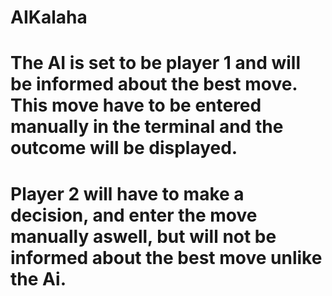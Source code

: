 # AIKalaha
# The AI is set to be player 1 and will be informed about the best move. This move have to be entered manually in the terminal and the outcome will be displayed.
# Player 2 will have to make a decision, and enter the move manually aswell, but will not be informed about the best move unlike the Ai.
